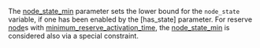 The [node\_state\_min](@ref) parameter sets the lower bound for the `node_state` variable,
if one has been enabled by the [has\_state] parameter.
For reserve [node](@ref)s with [minimum\_reserve\_activation\_time](@ref),
the [node\_state\_min](@ref) is considered also via a special constraint.